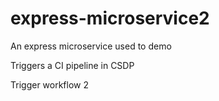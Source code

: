 # express-microservice2
An express microservice used to demo

Triggers a CI pipeline in CSDP

Trigger workflow 2
